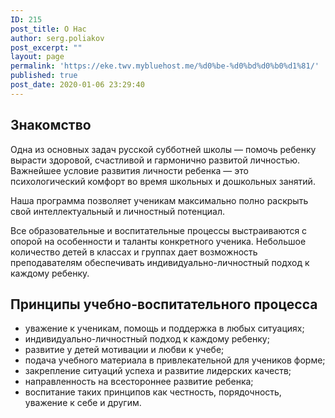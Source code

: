 ```yaml
---
ID: 215
post_title: О Нас
author: serg.poliakov
post_excerpt: ""
layout: page
permalink: 'https://eke.twv.mybluehost.me/%d0%be-%d0%bd%d0%b0%d1%81/'
published: true
post_date: 2020-01-06 23:29:40
---
```

<!-- wp:heading {"align":"center"} -->
<h2 class="has-text-align-center">Знакомство</h2>
<!-- /wp:heading -->

<!-- wp:paragraph -->
<p>Одна из основных задач русской субботней школы — помочь ребенку вырасти здоровой, счастливой и гармонично развитой личностью. Важнейшее условие развития личности ребенка — это психологический комфорт во время школьных и дошкольных занятий.</p>
<!-- /wp:paragraph -->

<!-- wp:paragraph -->
<p>Наша программа позволяет ученикам максимально полно раскрыть свой интеллектуальный и личностный потенциал. </p>
<!-- /wp:paragraph -->

<!-- wp:paragraph -->
<p>Все образовательные и воспитательные процессы  выстраиваются с опорой на особенности и таланты конкретного ученика. Небольшое количество детей в классах и группах дает возможность преподавателям обеспечивать индивидуально-личностный подход к каждому ребенку.</p>
<!-- /wp:paragraph -->

<!-- wp:heading {"align":"center"} -->
<h2 class="has-text-align-center">Принципы учебно-воспитательного процесса</h2>
<!-- /wp:heading -->

<!-- wp:list -->
<ul><li>уважение к ученикам, помощь и поддержка в любых ситуациях;</li><li>индивидуально-личностный подход к каждому ребенку;</li><li>развитие у детей мотивации и любви к учебе;</li><li>подача учебного материала в привлекательной для учеников форме;</li><li>закрепление ситуаций успеха и развитие лидерских качеств;</li><li>направленность на всестороннее развитие ребенка;</li><li>воспитание таких принципов как честность, порядочность, уважение к себе и другим.</li></ul>
<!-- /wp:list -->